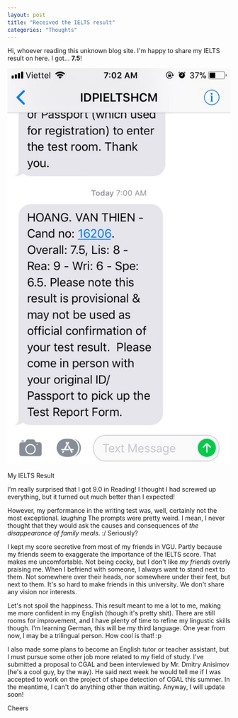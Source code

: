```yaml
---
layout: post
title: "Received the IELTS result"
categories: "Thoughts"
---
```


Hi, whoever reading this unknown blog site. I'm happy to share my IELTS result on here. I got... **7.5**!

<div class="post-image-left">
    <a href="/img/ielts.jpg" data-lightbox="ielts" data-title="My IELTS Result">
        <img src="/img/ielts.jpg">
    </a>
    <p class="post-image-caption">My IELTS Result</p>
</div>

I'm really surprised that I got 9.0 in Reading! I thought I had screwed up everything, but it turned out much better than I expected!

However, my performance in the writing test was, well, certainly not the most exceptional. *laughing* The prompts were pretty weird. I mean, I never thought that they would ask the causes and consequences of *the disappearance of family meals*. :/ Seriously?

I kept my score secretive from most of my friends in VGU. Partly because my friends seem to exaggerate the importance of the IELTS score. That makes me uncomfortable. Not being cocky, but I don't like *my friends* overly praising me. When I befriend with someone, I always want to stand next to them. Not somewhere over their heads, nor somewhere under their feet, but next to them. It's so hard to make friends in this university. We don't share any vision nor interests.

Let's not spoil the happiness. This result meant to me a lot to me, making me more confident in my English (though it's pretty shit). There are still rooms for improvement, and I have plenty of time to refine my lingustic skills though. I'm learning German, this will be my third language. One year from now, I may be a trilingual person. How cool is that! :p

I also made some plans to become an English tutor or teacher assistant, but I must pursue some other job more related to my field of study. I've submitted a proposal to CGAL and been interviewed by Mr. Dmitry Anisimov (he's a cool guy, by the way). He said next week he would tell me if I was accepted to work on the project of shape detection of CGAL this summer. In the meantime, I can't do anything other than waiting. Anyway, I will update soon!

Cheers

